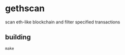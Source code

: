 # gethscan

scan eth-like blockchain and filter specified transactions

## building

```shell
make
```
